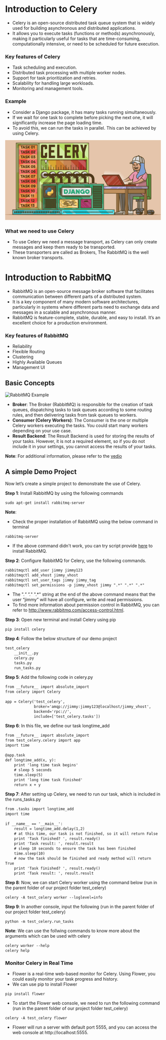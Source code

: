 
# Introduction to Celery

- Celery is an open-source distributed task queue system that is widely used for building asynchronous and distributed applications.
- It allows you to execute tasks (functions or methods) asynchronously, making it particularly useful for tasks that are time-consuming, computationally intensive, or need to be scheduled for future execution.

### Key features of Celery
- Task scheduling and execution.
- Distributed task processing with multiple worker nodes.
- Support for task prioritization and retries.
- Scalability for handling large workloads.
- Monitoring and management tools.

### Example
- Consider a Django package, it has many tasks running simultaneously.
- If we wait for one task to complete before picking the next one, it will significantly increase the page loading time.
- To avoid this, we can run the tasks in parallel. This can be achieved by using Celery.

![Celery Example](./celery_png.png)

### What we need to use Celery
- To use Celery we need a message transport, as Celery can only create messages and keep them ready to be transported.
- These transporters are called as Brokers, The RabbitMQ is the well known broker transports.


# Introduction to RabbitMQ
- RabbitMQ is an open-source message broker software that facilitates communication between different parts of a distributed system.
- It is a key component of many modern software architectures, particularly in systems where different parts need to exchange data and messages in a scalable and asynchronous manner.
- RabbitMQ is feature-complete, stable, durable, and easy to install. It’s an excellent choice for a production environment.

### Key features of RabbitMQ
- Reliability
- Flexible Routing
- Clustering
- Highly Available Queues
- Management UI

## Basic Concepts
![RabbitMQ Example](./rabbitMqCeleryExample.png)

- **Broker**: The Broker (RabbitMQ) is responsible for the creation of task queues, dispatching tasks to task queues according to some routing rules, and then delivering tasks from task queues to workers.
- **Consumer (Celery Workers)**: The Consumer is the one or multiple Celery workers executing the tasks. You could start many workers depending on your use case.
- **Result Backend**: The Result Backend is used for storing the results of your tasks. However, it is not a required element, so if you do not include it in your settings, you cannot access the results of your tasks.

 **Note**: For additional information, please refer to the [vedio](https://youtu.be/TzVkED3y3Ig?si=OLCgz-9qE0opbSX-)

## A simple Demo Project

Now let’s create a simple project to demonstrate the use of Celery.

**Step 1**: Install RabbitMQ by using the following commands
```
sudo apt-get install rabbitmq-server
```
**Note**: 
- Check the proper installation of RabbitMQ using the below command in terminal
```
rabbitmq-server
```
- If the above command didn't work, you can try script provide [here](https://www.rabbitmq.com/install-debian.html#apt-quick-start-cloudsmith) to install RabbitMQ.

**Step 2**: Configure RabbitMQ for Celery, use the following commands.
```
rabbitmqctl add_user jimmy jimmy123
rabbitmqctl add_vhost jimmy_vhost
rabbitmqctl set_user_tags jimmy jimmy_tag
rabbitmqctl set_permissions -p jimmy_vhost jimmy ".*" ".*" ".*"
```
- The ".*" ".*" ".*" string at the end of the above command means that the user “jimmy” will have all configure, write and read permissions.
- To find more information about permission control in RabbitMQ, you can refer to http://www.rabbitmq.com/access-control.html.

**Step 3**:  Open new terminal and install Celery using pip
```
pip install celery
```
**Step 4**: Follow the below structure of our demo project
```
test_celery
    __init__.py
    celery.py
    tasks.py
    run_tasks.py
```
**Step 5**: Add the following code in celery.py
```
from __future__ import absolute_import
from celery import Celery

app = Celery('test_celery',
             broker='amqp://jimmy:jimmy123@localhost/jimmy_vhost',
             backend='rpc://',
             include=['test_celery.tasks'])
```
**Step 6**: In this file, we define our task longtime_add
```
from __future__ import absolute_import
from test_celery.celery import app
import time

@app.task
def longtime_add(x, y):
    print 'long time task begins'
    # sleep 5 seconds
    time.sleep(5)
    print 'long time task finished'
    return x + y
```
**Step 7**: After setting up Celery, we need to run our task, which is included in the runs_tasks.py
```
from .tasks import longtime_add
import time

if __name__ == '__main__':
    result = longtime_add.delay(1,2)
    # at this time, our task is not finished, so it will return False
    print 'Task finished? ', result.ready()
    print 'Task result: ', result.result
    # sleep 10 seconds to ensure the task has been finished
    time.sleep(10)
    # now the task should be finished and ready method will return True
    print 'Task finished? ', result.ready()
    print 'Task result: ', result.result
```
**Step 8**: Now, we can start Celery worker using the command below (run in the parent folder of our project folder test_celery)
```
celery -A test_celery worker --loglevel=info
```
**Step 9**: In another console, input the following (run in the parent folder of our project folder test_celery)
```
python -m test_celery.run_tasks
```

**Note**: We can use the follwing commands to know more about the arguments which can be used with celery

```
celery worker --help
celery help
```
### Monitor Celery in Real Time
- Flower is a real-time web-based monitor for Celery. Using Flower, you could easily monitor your task progress and history.
- We can use pip to install Flower
```
pip install flower
```
- To start the Flower web console, we need to run the following command (run in the parent folder of our project folder test_celery)
```
celery -A test_celery flower
```
- Flower will run a server with default port 5555, and you can access the web console at http://localhost:5555.
